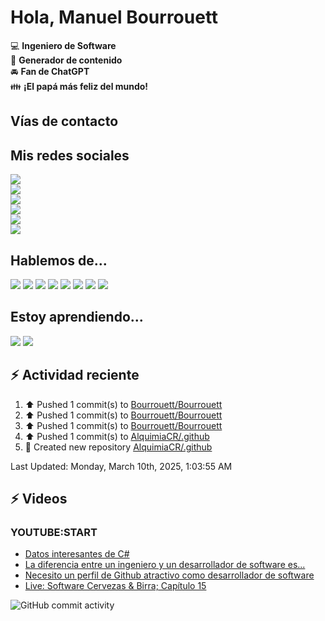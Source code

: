 # Hola, Manuel Bourrouett

:computer: **Ingeniero de Software**  
:pencil: **Generador de contenido**   
:oncoming_automobile: **Fan de ChatGPT**  
:family: **¡El papá más feliz del mundo!**  

## Vías de contacto  

 <!-- [![Website](https://img.shields.io/badge/aminespinoza.com-up-green?style=for-the-badge)](website) -->
 <!--[![Ask Me Anything!](https://img.shields.io/badge/Ask%20me%20anything-1abc9c.svg?style=for-the-badge)](https://calendly.com/aminespinoza/consultoria)  -->

## Mis redes sociales  

[<img src="./assets/social/youtube.png"/>](youtube)  
[<img src="./assets/social/instagram.png"/>](instagram)  
[<img src="./assets/social/linkedin.png"/>](linkedin)  
[<img src="./assets/social/tiktok.png"/>](linkedin)  
[<img src="./assets/social/twitter.png"/>](twitter)  
[<img src="./assets/social/untappd.png"/>](untappd)  

## Hablemos de...  

<img src="./assets/tech/csharp_dotnet.png"/>  
<img src="./assets/tech/python.png"/>  
<img src="./assets/tech/go.png"/>  
<img src="./assets/tech/bash.png"/>  
<img src="./assets/tech/ai.png"/>  
<img src="./assets/tech/azure.png"/>  
<img src="./assets/tech/cloud.png"/>  
<img src="./assets/tech/docker.png"/>  

## Estoy aprendiendo...  

<img src="./assets/tech/rust.png"/>  
<img src="./assets/tech/security.png"/>  

## :zap: Actividad reciente  

<!--RECENT_ACTIVITY:start-->  
1. ⬆️ Pushed 1 commit(s) to [Bourrouett/Bourrouett](https://github.com/Bourrouett/Bourrouett)<br>
2. ⬆️ Pushed 1 commit(s) to [Bourrouett/Bourrouett](https://github.com/Bourrouett/Bourrouett)<br>
3. ⬆️ Pushed 1 commit(s) to [Bourrouett/Bourrouett](https://github.com/Bourrouett/Bourrouett)<br>
4. ⬆️ Pushed 1 commit(s) to [AlquimiaCR/.github](https://github.com/AlquimiaCR/.github)<br>
5. 📔 Created new repository [AlquimiaCR/.github](https://github.com/AlquimiaCR/.github)<br>
<!--RECENT_ACTIVITY:end-->
<!--RECENT_ACTIVITY:last_update-->  
Last Updated: Monday, March 10th, 2025, 1:03:55 AM
<!--RECENT_ACTIVITY:last_update_end-->

## :zap: Videos  

### YOUTUBE:START  

- [Datos interesantes de C#](https://www.youtube.com/watch?v=81237P_yanI)  
- [La diferencia entre un ingeniero y un desarrollador de software es...](https://www.youtube.com/watch?v=hiumLYNJ3-8)  
- [Necesito un perfil de Github atractivo como desarrollador de software](https://www.youtube.com/watch?v=7jQQF7Juzg)  
- [Live: Software Cervezas & Birra; Capítulo 15](https://www.youtube.com/watch?v=ZShy-BeAhKQ)  

![GitHub commit activity](https://img.shields.io/github/commit-activity/m/Bourrouett/Bourrouett)